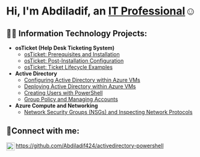 <h1>Hi, I'm Abdiladif, an <a href="https://linkedin.com/in/Josh">IT Professional</a>☺</h1>

<h2>👨‍💻 Information Technology Projects:</h2>

- <b>osTicket (Help Desk Ticketing System)</b>
  - [osTicket: Prerequisites and Installation](https://github.com/Abdiladif424/osticket-prereqs)
  - [osTicket: Post-Installation Configuration](https://github.com/Abdiladif424/osticket-postinstall)
  - [osTicket: Ticket Lifecycle Examples](https://github.com/Abdiladif424/osticket-lifecycle)
- <b>Active Directory</b>
  - [Configuring Active Directory within Azure VMs](https://github.com/Abdiladif424/Activedirectory-config)
  - [Deploying Active Directory within Azure VMs](https://github.com/Abdiladif424/Activedirectory-deploy) 
  - [Creating Users with PowerShell](https://github.com/Abdiladif424/activedirectory-powershell)
  - [Group Policy and Managing Accounts](https://github.com/Abdiladif424/activedirectory-group-policy)
- <b>Azure Compute and Networking</b>
  - [Network Security Groups (NSGs) and Inspecting Network Protocols](https://github.com/joshmadakorcc/azure-network-protocols)

<h2>🤳Connect with me:</h2>

[<img align="left" alt="Josh | LinkedIn" width="22px" src="https://cdn.jsdelivr.net/npm/simple-icons@v3/icons/linkedin.svg" />][linkedin]

[linkedin]: https://linkedin.com/in/Josh

https://github.com/Abdiladif424/activedirectory-powershell 

